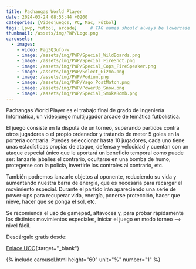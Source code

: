 ```yaml
---
title: Pachangas World Player
date: 2024-03-24 08:53:44 +0200
categories: [Videojuegos, PC, Mac, Fútbol]
tags: [pwp, futbol, arcade]     # TAG names should always be lowercase
thumbnail: /assets/img/PWP/Logo.png
carousels:  
  - images:
    - video: Fag3Q3ufo-w
    - image: /assets/img/PWP/Special_WildBoards.png
    - image: /assets/img/PWP/Special_FireShot.png
    - image: /assets/img/PWP/Special_Cops_FireSpeaker.png
    - image: /assets/img/PWP/Select_Gizmo.png
    - image: /assets/img/PWP/Podium.png
    - image: /assets/img/PWP/Yago_PostMatch.png
    - image: /assets/img/PWP/PowerUp_Snow.png
    - image: /assets/img/PWP/Special_SmokeBomb.png    
---
```

Pachangas World Player es el trabajo final de grado de Ingeniería Informática, un videojuego multijugador arcade de temática futbolística.

El juego consiste en la disputa de un torneo, superando partidos contra otros jugadores o el propio ordenador y tratando de meter 5 goles en la portería contraria. Puedes seleccionar hasta 10 jugadores, cada uno tiene unas estadísticas propias de ataque, defensa y velocidad y cuentan con un ataque especial único que le aportará un beneficio temporal como puede ser: lanzarle jabalíes el contrario, ocultarse en una bomba de humo, protegerse con la policía, invertirle los controles al contrario, etc. 

También podremos lanzarle objetos al oponente, reduciendo su vida y aumentando nuestra barra de energía, que es necesaria para recargar el movimiento especial. Durante el partido irán apareciendo una serie de power-ups para recuperar vida, energía, ponerse protección, hacer que nieve, hacer que se ponga el sol, etc. 

Se recomienda el uso de gamepad, altavoces y, para probar rápidamente los distintos movimientos especiales, iniciar el juego en modo torneo --> nivel fácil.

Descárgalo gratis desde: 

[Enlace UOC](https://hdl.handle.net/10609/150907 "PWP en UOC"){:target="_blank"}

{% include carousel.html height="60" unit="%" number="1" %}
